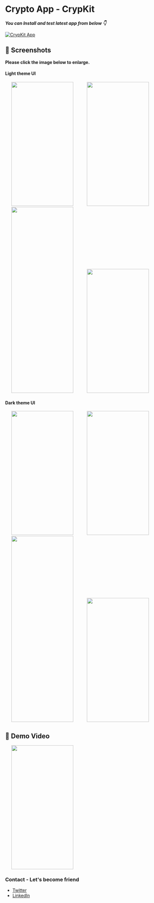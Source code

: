 # Crypto App - CrypKit


***You can Install and test latest app from below 👇***

[![CrypKit App](https://img.shields.io/badge/CryptKit💰-APK-red.svg?style=for-the-badge&logo=android)](https://github.com/ronu2610/CryptoApp/tree/main/apk)


## 📸 Screenshots

**Please click the image below to enlarge.**

#### Light theme UI

<img src="https://user-images.githubusercontent.com/40535072/198885458-950b0d7b-6c94-426a-a99b-d7db6c4f3db3.jpg" height="400" width="200" hspace="20">  <img src="https://user-images.githubusercontent.com/40535072/198884312-255ec4fe-c443-40a6-b41c-d6558debf1a8.jpg" height="400" width="200" hspace="20">  <img src="https://user-images.githubusercontent.com/40535072/198884317-cdf0a144-dfc0-4b08-8371-79017abd4c3f.jpg" height="600" width="200" hspace="20">  <img src="https://user-images.githubusercontent.com/40535072/198884323-a1279298-0f7e-4fd3-9d02-68b09406cc23.jpg" height="400" width="200" hspace="20">

#### Dark theme UI

<img src="https://user-images.githubusercontent.com/40535072/198885417-19e8378a-a936-4684-91f7-798f9e6a78b5.jpg" height="400" width="200" hspace="20">   <img src="https://user-images.githubusercontent.com/40535072/198885548-aab0b18d-2372-4399-8344-5ac80efe27de.jpg" height="400" width="200" hspace="20">     <img src="https://user-images.githubusercontent.com/40535072/198885551-67e94542-2243-40cd-987c-2f137bc1dc2a.jpg" height="600" width="200" hspace="20">      <img src="https://user-images.githubusercontent.com/40535072/198885554-93ce749e-d07f-4449-981f-3ba1cae8d1f4.jpg" height="400" width="200" hspace="20">


## 📀 Demo Video

<img src="https://user-images.githubusercontent.com/40535072/198885211-cd5dc01f-730d-4ae0-8bb7-979f03e6e2de.gif" width="200" height="400" hspace="20">

### Contact - Let's become friend

- [Twitter](https://twitter.com/ImRo_2610)
- [LinkedIn](https://www.linkedin.com/in/ronak-sethi-2610/)
